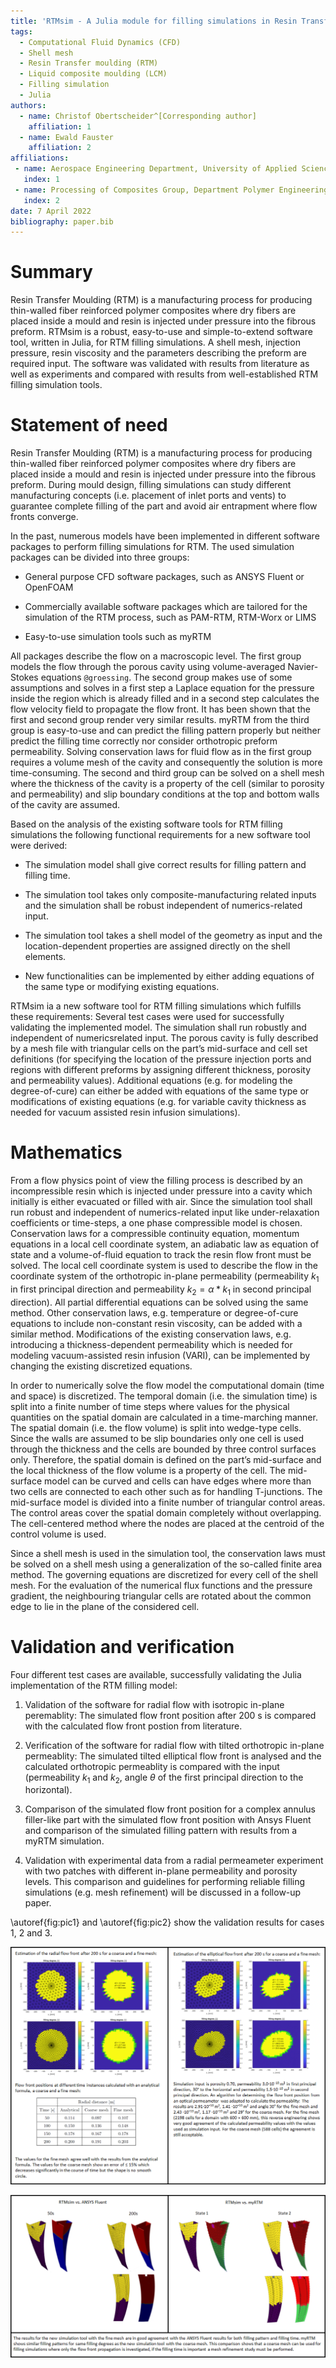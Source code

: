 ```yaml
---
title: 'RTMsim - A Julia module for filling simulations in Resin Transfer Moulding with the Finite Area Method'
tags:
  - Computational Fluid Dynamics (CFD)
  - Shell mesh
  - Resin Transfer moulding (RTM)
  - Liquid composite moulding (LCM)
  - Filling simulation
  - Julia
authors:
  - name: Christof Obertscheider^[Corresponding author]
    affiliation: 1
  - name: Ewald Fauster
    affiliation: 2
affiliations:
 - name: Aerospace Engineering Department, University of Applied Sciences Wiener Neustadt, Johannes-Gutenberg-Straße 3, 2700, Wiener Neustadt, Austria
   index: 1
 - name: Processing of Composites Group, Department Polymer Engineering and Science, Montanuniversität Leoben, Otto Glöckl-Straße 2, 8700 Leoben, Austria 
   index: 2
date: 7 April 2022
bibliography: paper.bib
---
```


# Summary
Resin Transfer Moulding (RTM) is a manufacturing process for producing thin-walled fiber reinforced polymer composites where dry fibers are placed inside a mould and resin is injected under pressure into the fibrous preform. RTMsim is a robust, easy-to-use and simple-to-extend software tool, written in Julia, for RTM filling simulations. A shell mesh, injection pressure, resin viscosity and the parameters describing the preform are required input. The software was validated with results from literature as well as experiments and compared with results from well-established RTM filling simulation tools.

# Statement of need
Resin Transfer Moulding (RTM) is a manufacturing process for producing thin-walled fiber reinforced polymer composites where dry fibers are placed inside a mould and resin is injected under pressure into the fibrous preform. During mould design, filling simulations can study different manufacturing concepts (i.e. placement of inlet ports and vents) to guarantee complete filling of the part and avoid air entrapment where flow fronts converge. 

In the past, numerous models have been implemented in different software packages to perform filling simulations for RTM. The used simulation packages can be divided into three groups: 

- General purpose CFD software packages, such as ANSYS Fluent or OpenFOAM

- Commercially available software packages which are tailored for the simulation of the RTM process, such as PAM-RTM, RTM-Worx or LIMS

- Easy-to-use simulation tools such as myRTM

All packages describe the flow on a macroscopic level. The first group models the flow through the porous cavity using volume-averaged Navier-Stokes equations `@groessing`. The second group makes use of some assumptions and solves in a first step a Laplace equation for the pressure inside the region which is already filled and in a second step calculates the flow velocity field to propagate the flow front. It has been shown that the first and second group render very similar results. myRTM from the third group is easy-to-use and can predict the filling pattern properly but neither predict the filling time correctly nor consider orthotropic preform permeability. Solving conservation laws for fluid flow as in the first group requires a volume mesh of the cavity and consequently the solution is more time-consuming. The second and third group can be solved on a shell mesh where the thickness of the cavity is a property of the cell (similar to porosity and permeability) and slip boundary conditions at the top and bottom walls of the cavity are assumed. 

Based on the analysis of the existing software tools for RTM filling simulations the following functional requirements for a new software tool were derived: 

- The simulation model shall give correct results for filling pattern and filling time. 

- The simulation tool takes only composite-manufacturing related inputs and the simulation shall be robust independent of numerics-related input. 

- The simulation tool takes a shell model of the geometry as input and the location-dependent properties are assigned directly on the shell elements. 

- New functionalities can be implemented by either adding equations of the same type or modifying existing equations.

RTMsim ia a new software tool for RTM filling simulations which fulfills these requirements: Several test cases were used for successfully validating the implemented model. The simulation shall run robustly and independent of numericsrelated input. The porous cavity is fully described by a mesh file with triangular cells on the part’s mid-surface and cell set definitions (for specifying the location of the pressure injection ports and regions with different preforms by assigning different thickness, porosity and permeability values). Additional equations (e.g. for modeling the degree-of-cure) can either be added with equations of the same type or modifications of existing equations (e.g. for variable cavity thickness as needed for vacuum assisted resin infusion simulations). 

# Mathematics

From a flow physics point of view the filling process is described by an incompressible resin which is injected under pressure into a cavity which initially is either evacuated or filled with air. Since the simulation tool shall run robust and independent of numerics-related input like under-relaxation coefficients or time-steps, a one phase compressible model is chosen. Conservation laws for a compressible continuity equation, momentum equations in a local cell coordinate system, an adiabatic law as equation of state and a volume-of-fluid equation to track the resin flow front must be solved. The local cell coordinate system is used to describe the flow in the coordinate system of the orthotropic in-plane permeability (permeability $k_1$ in first principal direction and permeability $k_2=\alpha*k_1$ in second principal direction). All partial differential equations can be solved using the same method. Other conservation laws, e.g. temperature or degree-of-cure equations to include non-constant resin viscosity, can be added with a similar method. Modifications of the existing conservation laws, e.g. introducing a thickness-dependent permeability which is needed for modeling vacuum-assisted resin infusion (VARI), can be implemented by changing the existing discretized equations.

In order to numerically solve the flow model the computational domain (time and space) is discretized. The temporal domain (i.e. the simulation time) is split into a finite number of time steps where values for the physical quantities on the spatial domain are calculated in a time-marching manner. The spatial domain (i.e. the flow volume) is split into wedge-type cells. Since the walls are assumed to be slip boundaries only one cell is used through the thickness and the cells are bounded by three control surfaces only. Therefore, the spatial domain is defined on the part’s mid-surface and the local thickness of the flow volume is a property of the cell. The mid-surface model can be curved and cells can have edges where more than two cells are connected to each other such as for handling T-junctions. The mid-surface model is divided into a finite number of triangular control areas. The control areas cover the spatial domain completely without overlapping. The cell-centered method where the nodes are placed at the centroid of the control volume is used. 

Since a shell mesh is used in the simulation tool, the conservation laws must be solved on a shell mesh using a generalization of the so-called finite area method. The governing equations are discretized for every cell of the shell mesh. For the evaluation of the numerical flux functions and the pressure gradient, the neighbouring triangular cells are rotated about the common edge to lie in the plane of the considered cell. 


# Validation and verification

Four different test cases are available, successfully validating the Julia implementation of the RTM filling model:

1. Validation of the software for radial flow with isotropic in-plane peremablity: The simulated flow front position after 200 s is compared with the calculated flow front postion from literature. 

2. Verification of the software for radial flow with tilted orthotropic in-plane permeablity: The simulated tilted elliptical flow front is analysed and the calculated orthotropic permeablity is compared with the input (permeability $k_1$ and $k_2$, angle $\theta$ of the first principal direction to the horizontal). 

3. Comparison of the simulated flow front position for a complex annulus filler-like part with the simulated flow front position with Ansys Fluent and comparison of the simulated filling pattern with results from a myRTM simulation. 

4. Validation with experimental data from a radial permeameter experiment with two patches with different in-plane permeability and porosity levels. This comparison and guidelines for performing reliable filling simulations (e.g. mesh refinement) will be discussed in a follow-up paper.

\autoref{fig:pic1} and \autoref{fig:pic2} show the validation results for cases 1, 2 and 3.

![Results for test case 1 (left) and test case 2 (right).\label{fig:pic1}](validation_pic1.png)

![Results for test case 3.\label{fig:pic2}](validation_pic2.png)



